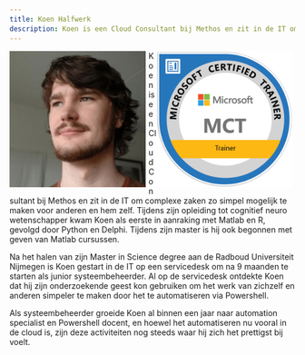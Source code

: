 ```yaml
---
title: Koen Halfwerk
description: Koen is een Cloud Consultant bij Methos en zit in de IT om complexe zaken zo simpel mogelijk te maken voor anderen en hem zelf. Als systeembeheerder groeide Koen al binnen een jaar naar automation specialist en Powershell docent, en hoewel het automatiseren nu vooral in de cloud is, zijn deze activiteiten nog steeds waar hij zich het prettigst bij voelt.
---
```


<img src="./image.png" style="float:left; width: 240px; margin-top:0px; margin-bottom:0px; padding-right: 5px;"/>
<img src="./MCT.png" style="float:right; width: 240px; padding-right: 5px;"/>
Koen is een Cloud Consultant bij Methos en zit in de IT om complexe zaken zo simpel mogelijk te maken voor anderen en hem zelf. Tijdens zijn opleiding tot cognitief neuro wetenschapper kwam Koen als eerste in aanraking met Matlab en R, gevolgd door Python en Delphi. Tijdens zijn master is hij ook begonnen met geven van Matlab cursussen.

Na het halen van zijn Master in Science degree aan de Radboud Universiteit Nijmegen is Koen gestart in de IT op een servicedesk om na 9 maanden te starten als junior systeembeheerder. 
Al op de servicedesk ontdekte Koen dat hij zijn onderzoekende geest kon gebruiken om het werk van zichzelf en anderen simpeler te maken door het te automatiseren via Powershell.

Als systeembeheerder groeide Koen al binnen een jaar naar automation specialist en Powershell docent, en hoewel het automatiseren nu vooral in de cloud is, zijn deze activiteiten nog steeds waar hij zich het prettigst bij voelt.